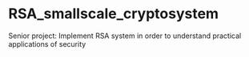 # RSA_smallscale_cryptosystem
Senior project: Implement RSA system in order to understand practical applications of security
